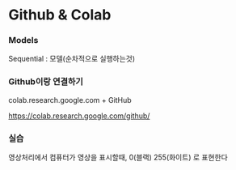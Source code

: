 # Github & Colab



### Models

Sequential : 모델(순차적으로 실행하는것)



### Github이랑 연결하기

colab.research.google.com + GitHub

https://colab.research.google.com/github/

### 실습

영상처리에서 컴퓨터가 영상을 표시할때, 0(블랙) 255(화이트) 로 표현한다





